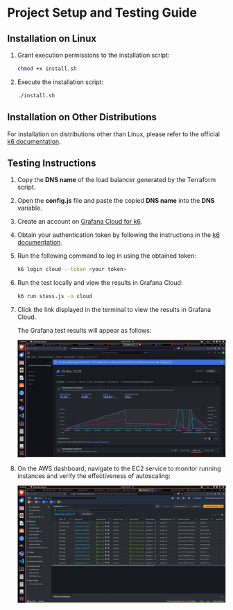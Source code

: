 # Project Setup and Testing Guide

## Installation on Linux

1. Grant execution permissions to the installation script:

    ```bash
    chmod +x install.sh
    ```

2. Execute the installation script:

    ```bash
    ./install.sh
    ```

## Installation on Other Distributions

For installation on distributions other than Linux, please refer to the official [k6 documentation](https://k6.io/docs/get-started/installation/).

## Testing Instructions

1. Copy the **DNS name** of the load balancer generated by the Terraform script.

2. Open the **config.js** file and paste the copied **DNS name** into the **DNS** variable.

3. Create an account on [Grafana Cloud for k6](https://grafana.com/docs/grafana-cloud/k6/get-started/run-cloud-tests-from-the-cli/#run-locally-and-stream-to-the-cloud).

4. Obtain your authentication token by following the instructions in the [k6 documentation](https://k6.io/docs/results-output/real-time/cloud/).

5. Run the following command to log in using the obtained token:

    ```bash
    k6 login cloud --token <your token>
    ```

6. Run the test locally and view the results in Grafana Cloud:

    ```bash
    k6 run stess.js -o cloud
    ```

7. Click the link displayed in the terminal to view the results in Grafana Cloud.

   The Grafana test results will appear as follows:

   ![Grafana](./img/k6_test.jpeg)

8. On the AWS dashboard, navigate to the EC2 service to monitor running instances and verify the effectiveness of autoscaling:

   ![AWS](./img/autoscale_aws.jpeg)
